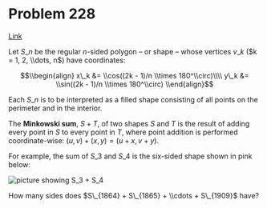 # Problem 228

[Link](https://projecteuler.net/problem=228)

Let $S\_n$ be the regular $n$-sided polygon – or shape – whose vertices $v\_k$ ($k = 1, 2, \\dots, n$) have coordinates:

$$\\begin{align} x\_k &= \\cos((2k - 1)/n \\times 180^\\circ)\\\\ y\_k &= \\sin((2k - 1)/n \\times 180^\\circ) \\end{align}$$

Each $S\_n$ is to be interpreted as a filled shape consisting of all points on the perimeter and in the interior.

The **Minkowski sum**, $S + T$, of two shapes $S$ and $T$ is the result of adding every point in $S$ to every point in $T$, where point addition is performed coordinate-wise: $(u, v) + (x, y) = (u + x, v + y)$.

For example, the sum of $S\_3$ and $S\_4$ is the six-sided shape shown in pink below:

![picture showing S_3 + S_4](resources/images/0228.png?1678992052)

How many sides does $S\_{1864} + S\_{1865} + \\cdots + S\_{1909}$ have?
